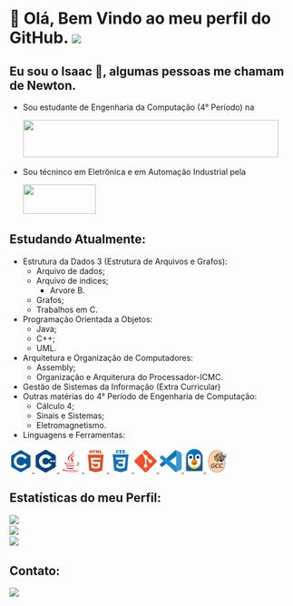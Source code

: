 # 👋 Olá, Bem Vindo ao meu perfil do GitHub. <a href="https://github.com/ISS2718" target="_blank" rel="noreferrer"><img src="https://komarev.com/ghpvc/?username=ISS2718&color=81a1c1"/></a>

## Eu sou o Isaac 🐌, algumas pessoas me chamam de Newton.

 - Sou estudante de Engenharia da Computação (4° Período) na

    <a href="https://www5.usp.br" target="_blank" rel="noreferrer"><img src="https://i0.wp.com/www5.usp.br/storage/usp-2018.png?fit=450%2C66&ssl=1" width="450" height="66"/></a>
 
 - Sou técninco em Eletrônica e em Automação Industrial pela

    <a href="https://www.cps.sp.gov.br/etec/" target="_blank" rel="noreferrer"><img src="https://fatweb.s3.amazonaws.com/vestibulinhoetec/assets/img/layout/logotipo-etec.png" width="128" height="52"/></a>

## Estudando Atualmente:
 - Estrutura da Dados 3 (Estrutura de Arquivos e Grafos):
    - Arquivo de dados;
    - Arquivo de indices;
        - Arvore B.
    - Grafos;
    - Trabalhos em C.
 - Programação Orientada a Objetos:
    - Java;
    - C++;
    - UML.
 - Arquitetura e Organização de Computadores:
    - Assembly;
    - Organização e Arquiterura do Processador-ICMC.
 - Gestão de Sistemas da Informação (Extra Curricular)
 - Outras matérias do 4° Período de Engenharia de Computação:
    - Cálculo 4;
    - Sinais e Sistemas;
    - Eletromagnetismo.
 - Linguagens e Ferramentas:

<a href="https://devdocs.io/c/" target="_blank" rel="noreferrer"> <img src="https://raw.githubusercontent.com/devicons/devicon/master/icons/c/c-plain.svg" alt="c" width="40" height="40"/> </a>
<a href="https://devdocs.io/cpp/" target="_blank" rel="noreferrer"> <img src="https://raw.githubusercontent.com/devicons/devicon/master/icons/cplusplus/cplusplus-plain.svg" alt="cplusplus" width="40" height="40"/> </a><a href="https://docs.oracle.com/en/java/" target="_blank" rel="noreferrer"> <img src="https://raw.githubusercontent.com/devicons/devicon/master/icons/java/java-plain.svg" alt="java" width="40" height="40"/> </a>
</a> <a href="https://devdocs.io/html/" target="_blank" rel="noreferrer"> <img src="https://raw.githubusercontent.com/devicons/devicon/master/icons/html5/html5-plain-wordmark.svg" alt="html5" width="40" height="40"/> </a> <a href="https://devdocs.io/css/" target="_blank" rel="noreferrer"> <img src="https://raw.githubusercontent.com/devicons/devicon/master/icons/css3/css3-plain-wordmark.svg" alt="css3" width="40" height="40"/> </a> 
<a href="https://git-scm.com/" target="_blank" rel="noreferrer"> <img src="https://raw.githubusercontent.com/devicons/devicon/master/icons/git/git-plain.svg" alt="git" width="40" height="40"/> </a>
<a href="https://code.visualstudio.com" target="_blank" rel="noreferrer"> <img src="https://raw.githubusercontent.com/devicons/devicon/master/icons/vscode/vscode-original.svg" alt="vscode" width="40" height="40"/> </a>
<a href="https://learn.microsoft.com/pt-br/windows/wsl/about" target="_blank" rel="noreferrer"> <img src="./img/WSL_TUX.png" alt="gcc" width="35" height=""/> </a>
<a href="https://gcc.gnu.org" target="_blank" rel="noreferrer"> <img src="https://raw.githubusercontent.com/devicons/devicon/master/icons/gcc/gcc-original.svg" alt="gcc" width="40" height="40"/> </a>

## Estatísticas do meu Perfil:
<div>
 <a href="https://github.com/ISS2718" target="_blank" rel="noreferrer">
  <img src="https://github-readme-stats.vercel.app/api?username=ISS2718&show_icons=true&count_private=true&hide_title=true&theme=nord&locale=pt-br"/>
 </a>
</div>
<div>
 <a href="https://github.com/ISS2718" target="_blank" rel="noreferrer">
  <img src="https://github-readme-streak-stats.herokuapp.com/?user=iss2718&theme=nord&fire=FA4944&locale=pt-br"/>
 </a>
</div>
<div>
 <a href="https://github.com/ISS2718" target="_blank" rel="noreferrer">
  <img src="https://github-readme-stats.vercel.app/api/top-langs?username=iss2718&show_icons=true&locale=pt-br&layout=compact&theme=nord&hide=MakeFile,Stata&langs_count=10&hide_title=true&card_width=445"/>
 </a>
</div>

## Contato:

<div>
<a href="https://www.linkedin.com/in/isaac-soares-76a111197/" target="_blank"><img src="https://img.shields.io/badge/-LinkedIn-%230077B5?style=for-the-badge&logo=linkedin&logoColor=white" target="_blank"></a>   
</div>


